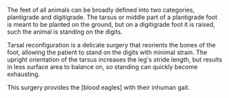The feet of all animals can be broadly defined into two categories, plantigrade and digitigrade. The tarsus or middle part of a plantigrade foot is meant to be planted on the ground, but on a digitigrade foot it is raised, such the animal is standing on the digits.

Tarsal reconfiguration is a delicate surgery that reorients the bones of the foot, allowing the patient to stand on the digits with minimal strain. The upright orientation of the tarsus increases the leg's stride length, but results in less surface area to balance on, so standing can quickly become exhausting.

This surgery provides the [blood eagles] with their inhuman gait.